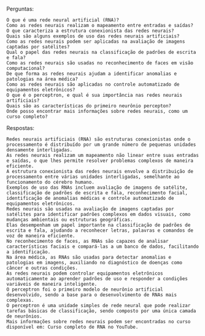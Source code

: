 Perguntas:

    O que é uma rede neural artificial (RNA)?
    Como as redes neurais realizam o mapeamento entre entradas e saídas?
    O que caracteriza a estrutura conexionista das redes neurais?
    Quais são alguns exemplos de uso das redes neurais artificiais?
    Como as redes neurais podem ser aplicadas na avaliação de imagens captadas por satélites?
    Qual o papel das redes neurais na classificação de padrões de escrita e fala?
    Como as redes neurais são usadas no reconhecimento de faces em visão computacional?
    De que forma as redes neurais ajudam a identificar anomalias e patologias na área médica?
    Como as redes neurais são aplicadas no controle automatizado de equipamentos eletrônicos?
    O que é o perceptron, e qual é sua importância nas redes neurais artificiais?
    Quais são as características do primeiro neurônio percepton?
    Onde posso encontrar mais informações sobre redes neurais, como um curso completo?

Respostas:

    Redes neurais artificiais (RNA) são estruturas conexionistas onde o processamento é distribuído por um grande número de pequenas unidades densamente interligadas.
    As redes neurais realizam um mapeamento não linear entre suas entradas e saídas, o que lhes permite resolver problemas complexos de maneira eficiente.
    A estrutura conexionista das redes neurais envolve a distribuição de processamento entre várias unidades interligadas, semelhante ao funcionamento do cérebro humano.
    Exemplos de uso das RNAs incluem avaliação de imagens de satélite, classificação de padrões de escrita e fala, reconhecimento facial, identificação de anomalias médicas e controle automatizado de equipamentos eletrônicos.
    Redes neurais são usadas na avaliação de imagens captadas por satélites para identificar padrões complexos em dados visuais, como mudanças ambientais ou estruturas geográficas.
    Elas desempenham um papel importante na classificação de padrões de escrita e fala, ajudando a reconhecer letras, palavras e comandos de voz de maneira eficiente.
    No reconhecimento de faces, as RNAs são capazes de analisar características faciais e compará-las a um banco de dados, facilitando a identificação.
    Na área médica, as RNAs são usadas para detectar anomalias e patologias em imagens, auxiliando no diagnóstico de doenças como câncer e outras condições.
    As redes neurais podem controlar equipamentos eletrônicos automaticamente ao aprender padrões de uso e responder a condições variáveis de maneira inteligente.
    O perceptron foi o primeiro modelo de neurônio artificial desenvolvido, sendo a base para o desenvolvimento de RNAs mais complexas.
    O perceptron é uma unidade simples de rede neural que pode realizar tarefas básicas de classificação, sendo composto por uma única camada de neurônios.
    Mais informações sobre redes neurais podem ser encontradas no curso disponível em: Curso completo de RNA no YouTube.